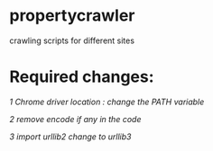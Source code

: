 # propertycrawler

crawling scripts for different sites

# Required changes:

  *1 Chrome driver location : change the PATH variable*
  
  *2 remove encode if any in the code*
  
  *3 import urllib2 change to urllib3* 
